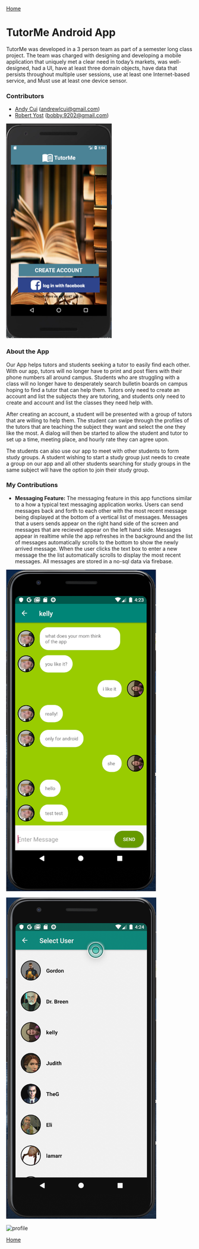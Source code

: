 [Home](https://vanfleet0351.github.io/Kyle-Van-Fleet-Portfolio/)

# TutorMe Android App
TutorMe was developed in a 3 person team as part of a semester long class project. The team was charged with designing and developing a mobile application that uniquely met a clear need in today’s markets, was well-designed, had a UI, have at least three domain objects, have data that persists throughout multiple user sessions, use at least one Internet-based service, and Must use at least one device sensor.

### Contributors
* [Andy Cui](https://github.com/acui97) (andrewlcui@gmail.com)
* [Robert Yost](https://github.com/RobertYost) (bobby.9202@gmail.com)

![login verical](img/loginvertical.png)

### About the App
Our App helps tutors and students seeking a tutor to easily find each other. With our app, tutors will no longer have to print and post fliers with their phone numbers all around campus. Students who are struggling with a class will no longer have to desperately search bulletin boards on campus hoping to find a tutor that can help them. Tutors only need to create an account and list the subjects they are tutoring, and students only need to create and account and list the classes they need help with. 

After creating an account, a student will be presented with a group of tutors that are willing to help them. The student can swipe through the profiles of the tutors that are teaching the subject they want and select the one they like the most. A dialog will then be started to allow the student and tutor to set up a time, meeting place, and hourly rate they can agree upon.

The students can also use our app to meet with other students to form study groups. A student wishing to start a study group just needs to create a group on our app and all other students searching for study groups in the same subject will have the option to join their study group.


### My Contributions

* **Messaging Feature:** The messaging feature in this app functions similar to a how a typical text messaging application works. Users can send messages back and forth to each other with the most recent message being displayed at the bottom of a vertical list of messages. Messages that a users sends appear on the right hand side of the screen and messages that are recieved appear on the left hand side. Messages appear in realtime while the app refreshes in the background and the list of messages automatically scrolls to the bottom to show the newly arrived message. When the user clicks the text box to enter a new message the the list automatically scrolls to display the most recent messages. All messages are stored in a no-sql data via firebase.


![message vertical](img/messagevertical.png)


![friends list](img/friendslist.png)

![profile](img/profile)

[Home](https://vanfleet0351.github.io/Kyle-Van-Fleet-Portfolio/)
